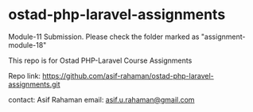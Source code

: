 # ostad-php-laravel-assignments

Module-11 Submission. Please check the folder marked as "assignment-module-18"

This repo is for Ostad PHP-Laravel Course Assignments

Repo link: https://github.com/asif-rahaman/ostad-php-laravel-assignments.git

contact:
Asif Rahaman
email: asif.u.rahaman@gmail.com
